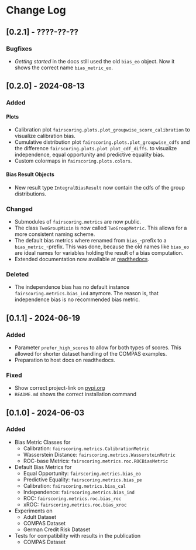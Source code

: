 # Change Log

## [0.2.1] - ????-??-??
### Bugfixes
- *Getting started* in the docs still used the old ``bias_eo`` object. Now it shows the correct name ``bias_metric_eo``.

## [0.2.0] - 2024-08-13

### Added
#### Plots
- Calibration plot `fairscoring.plots.plot_groupwise_score_calibration` to visualize calibration bias.
- Cumulative distribution plot `fairscoring.plots.plot_groupwise_cdfs` and the difference `fairscoring.plots.plot plot_cdf_diffs`.
  to visualize independence, equal opportunity and predictive equality bias.
- Custom colormaps in `fairscoring.plots.colors`.

#### Bias Result Objects
- New result type `IntegralBiasResult` now contain the cdfs of the group distributions.

### Changed
- Submodules of `fairscoring.metrics` are now public.
- The class `TwoGroupMixin` is now called `TwoGroupMetric`. 
  This allows for a more consistent naming scheme.
- The default bias metrics where renamed from ``bias_``-prefix to a ``bias_metric_``-prefix.
  This was done, because the old names like ``bias_eo`` are ideal names for variables holding the result of a bias computation.
- Extended documentation now available at [readthedocs](https://fair-scoring.readthedocs.io/en/stable/).

### Deleted
- The independence bias has no default instance `fairscoring.metrics.bias_ind` anymore.
  The reason is, that independence bias is no recommended bias metric. 

## [0.1.1] - 2024-06-19
 
### Added
- Parameter `prefer_high_scores` to allow for both types of scores.
  This allowed for shorter dataset handling of the COMPAS examples.
- Preparation to host docs on readthedocs. 
 
### Fixed
 
- Show correct project-link on [pypi.org](https://pypi.org/project/fair-scoring/) 
- `README.md` shows the correct installation command

## [0.1.0] - 2024-06-03
 
### Added
- Bias Metric Classes for
  - Calibration: `fairscoring.metrics.CalibrationMetric`
  - Wasserstein Distance: `fairscoring.metrics.WassersteinMetric`
  - ROC-base Metrics: `fairscoring.metrics.roc.ROCBiasMetric`
- Default Bias Metrics for
  - Equal Opportunity: `fairscoring.metrics.bias_eo`
  - Predictive Equality: `fairscoring.metrics.bias_pe`
  - Calibration: `fairscoring.metrics.bias_cal`
  - Independence: `fairscoring.metrics.bias_ind`
  - ROC: `fairscoring.metrics.roc.bias_roc`
  - xROC: `fairscoring.metrics.roc.bias_xroc`
- Experiments on
  - Adult Dataset
  - COMPAS Dataset
  - German Credit Risk Dataset
- Tests for compatibility with results in the publication
  - COMPAS Dataset